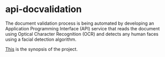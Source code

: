 # api-docvalidation
The document validation process is being automated by developing an Application Programming Interface (API) service that reads the document using Optical Character Recognition (OCR) and detects any human faces using a facial detection algorithm.

[This](https://github.com/doc-validation-system/api-doc-validation/files/9844195/Synopsis_Document_Validation_System_With_Signatures.docx) is the synopsis of the project.
